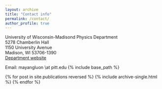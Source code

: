 ```yaml
---
layout: archive
title: "Contact info"
permalink: /contact/
author_profile: true
---
```


University of Wisconsin-Madisond
Physics Department  
5278 Chamberlin Hall  
1150 University Avenue  
Madison, WI 53706-1390  
[Department website](https://www.physics.wisc.edu/)

Email: mayangluon \at pitt.edu 
{% include base_path %}

{% for post in site.publications reversed %}
  {% include archive-single.html %}
{% endfor %}
